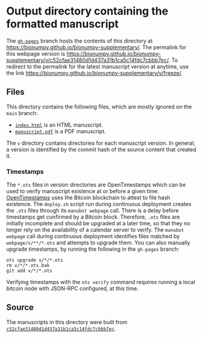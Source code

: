 # Output directory containing the formatted manuscript

The [`gh-pages`](https://github.com/bionumpy/bionumpy-supplementary/tree/gh-pages) branch hosts the contents of this directory at <https://bionumpy.github.io/bionumpy-supplementary/>.
The permalink for this webpage version is <https://bionumpy.github.io/bionumpy-supplementary/v/c52cfae31480d1d437a31b1ca5c14fdc7cbbb7ec/>.
To redirect to the permalink for the latest manuscript version at anytime, use the link <https://bionumpy.github.io/bionumpy-supplementary/v/freeze/>.

## Files

This directory contains the following files, which are mostly ignored on the `main` branch:

+ [`index.html`](index.html) is an HTML manuscript.
+ [`manuscript.pdf`](manuscript.pdf) is a PDF manuscript.

The `v` directory contains directories for each manuscript version.
In general, a version is identified by the commit hash of the source content that created it.

### Timestamps

The `*.ots` files in version directories are OpenTimestamps which can be used to verify manuscript existence at or before a given time.
[OpenTimestamps](https://opentimestamps.org/) uses the Bitcoin blockchain to attest to file hash existence.
The `deploy.sh` script run during continuous deployment creates the `.ots` files through its `manubot webpage` call.
There is a delay before timestamps get confirmed by a Bitcoin block.
Therefore, `.ots` files are initially incomplete and should be upgraded at a later time, so that they no longer rely on the availability of a calendar server to verify.
The `manubot webpage` call during continuous deployment identifies files matched by `webpage/v/**/*.ots` and attempts to upgrade them.
You can also manually upgrade timestamps, by running the following in the `gh-pages` branch:

```shell
ots upgrade v/*/*.ots
rm v/*/*.ots.bak
git add v/*/*.ots
```

Verifying timestamps with the `ots verify` command requires running a local bitcoin node with JSON-RPC configured, at this time.

## Source

The manuscripts in this directory were built from
[`c52cfae31480d1d437a31b1ca5c14fdc7cbbb7ec`](https://github.com/bionumpy/bionumpy-supplementary/commit/c52cfae31480d1d437a31b1ca5c14fdc7cbbb7ec).
